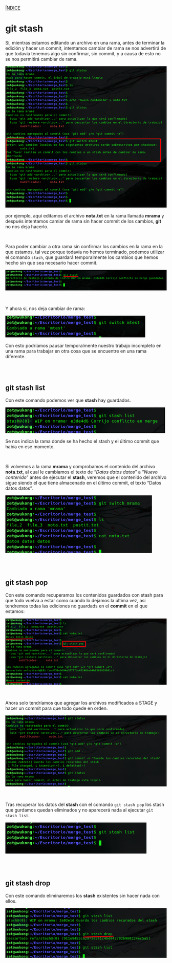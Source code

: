 [ÍNDICE](https://github.com/JoseFerDel/Guia_Git_GitHub/blob/Zet_main/README.md)

# **git stash**

Si, mientras estamos editando un archivo en una rama, antes de terminar la edición y hacer un commit, intentamos cambiar de rama se nos advertirá de que todavía tenemos algo sin confirmar, sin commit, y a causa de esto no se nos permitirá cambiar de rama.

![git_stash](/IMG/git_stash_01.png "git stash")      

por ejemplo, aquí editamos el archivo **nota.txt** en la rama llamada **mrama** y después intentamos camiar de rama sin hacer commit de los cambios, **git** no nos deja hacerlo.

&nbsp;    

Para poder cambiar a otra rama sin confirmar los cambios en la rama en la que estamos, tal vez porque todavía no hemos terminado, podemos utilizar el comando `stash`, que guardará temporalmente los cambios que hemos hecho sin que sea necesario hacer commit.

![git_stash](/IMG/git_stash_02.png "git stash")      

&nbsp;    

Y ahora si, nos deja cambiar de rama:

![git_stash](/IMG/git_stash_03.png "git stash")      

Con esto podríamos pausar temporalmente nuestro trabajo incompleto en una rama para trabajar en otra cosa que se encuentre en una rama diferente.

&nbsp;    
&nbsp;    

## git stash list

Con este comando podemos ver que **stash** hay guardados.

![git_stash](/IMG/git_stash_04.png "git stash")      

Se nos indica la rama donde se ha hecho el stash y el último commit que había en ese momento.

&nbsp;    

Si volvemos a la rama **mrama** y comprobamos el contenido del archivo **nota.txt**, al cual le cambiamos el texto de “*Datos datos datos*” a “*Nuevo contenido*” antes de ejecutar el **stash**, veremos que el contenido del archivo sigue siendo el que tiene almacenado en el último commit, el texto “Datos datos datos”.

![git_stash](/IMG/git_stash_05.png "git stash")      

&nbsp;    
&nbsp;    

## git stash pop

Con este comando recuperamos los contenidos guardados con stash para que todo vuelva a estar como cuando lo dejamos la última vez, así tendremos todas las ediciones no guardads en el **commit** en el que estamos:

![git_stash](/IMG/git_stash_06.png "git stash")      

&nbsp;    

Ahora solo tendríamos que agregar los archivos modificados a STAGE y hacer un commit para que todo quede en orden.

![git_stash](/IMG/git_stash_07.png "git stash")      

&nbsp;    

Tras recuperar los datos del **stash** con el comando `git stash pop` los stash que gurdamos quedan eliminados y no aparecerá nada al ejecutar `git stash list`.

![git_stash](/IMG/git_stash_08.png "git stash")      

&nbsp;    
&nbsp;    

## git stash drop

Con este comando eliminaremos los **stash** existentes sin hacer nada con ellos.

![git_stash](/IMG/git_stash_09.png "git stash")      








